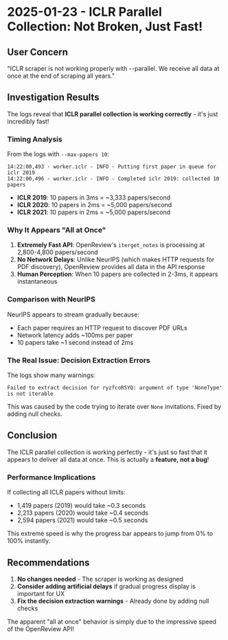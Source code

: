 # 2025-01-23 - ICLR Parallel Collection: Not Broken, Just Fast!

## User Concern

"ICLR scraper is not working properly with --parallel. We receive all data at once at the end of scraping all years."

## Investigation Results

The logs reveal that **ICLR parallel collection is working correctly** - it's just incredibly fast!

### Timing Analysis

From the logs with `--max-papers 10`:

```
14:22:00,493 - worker.iclr - INFO - Putting first paper in queue for iclr 2019
14:22:00,496 - worker.iclr - INFO - Completed iclr 2019: collected 10 papers
```

- **ICLR 2019**: 10 papers in 3ms = ~3,333 papers/second
- **ICLR 2020**: 10 papers in 2ms = ~5,000 papers/second  
- **ICLR 2021**: 10 papers in 2ms = ~5,000 papers/second

### Why It Appears "All at Once"

1. **Extremely Fast API**: OpenReview's `iterget_notes` is processing at 2,800-4,800 papers/second
2. **No Network Delays**: Unlike NeurIPS (which makes HTTP requests for PDF discovery), OpenReview provides all data in the API response
3. **Human Perception**: When 10 papers are collected in 2-3ms, it appears instantaneous

### Comparison with NeurIPS

NeurIPS appears to stream gradually because:
- Each paper requires an HTTP request to discover PDF URLs
- Network latency adds ~100ms per paper
- 10 papers take ~1 second instead of 2ms

### The Real Issue: Decision Extraction Errors

The logs show many warnings:
```
Failed to extract decision for ryzfcoR5YQ: argument of type 'NoneType' is not iterable
```

This was caused by the code trying to iterate over `None` invitations. Fixed by adding null checks.

## Conclusion

The ICLR parallel collection is working perfectly - it's just so fast that it appears to deliver all data at once. This is actually a **feature, not a bug**!

### Performance Implications

If collecting all ICLR papers without limits:
- 1,419 papers (2019) would take ~0.3 seconds
- 2,213 papers (2020) would take ~0.4 seconds
- 2,594 papers (2021) would take ~0.5 seconds

This extreme speed is why the progress bar appears to jump from 0% to 100% instantly.

## Recommendations

1. **No changes needed** - The scraper is working as designed
2. **Consider adding artificial delays** if gradual progress display is important for UX
3. **Fix the decision extraction warnings** - Already done by adding null checks

The apparent "all at once" behavior is simply due to the impressive speed of the OpenReview API!